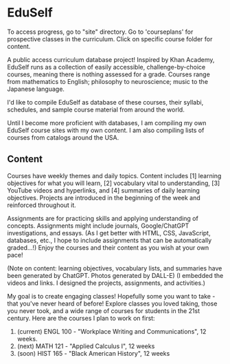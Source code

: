 # EduSelf
To access progress, go to "site" directory. Go to 'courseplans' for prospective classes in the curriculum. Click on specific course folder for content.

A public access curriculum database project! Inspired by Khan Academy, EduSelf runs as a collection of easily accessible, challenge-by-choice courses, meaning there is nothing assessed for a grade. Courses range from mathematics to English; philosophy to neuroscience; music to the Japanese language. 

I'd like to compile EduSelf as database of these courses, their syllabi, schedules, and sample course material from around the world.  

Until I become more proficient with databases, I am compiling my own EduSelf course sites with my own content. I am also compiling lists of courses from catalogs around the USA. 

## Content 
Courses have weekly themes and daily topics. Content includes [1] learning objectives for what you will learn, [2] vocabulary vital to understanding, [3] YouTube videos and hyperlinks, and [4] summaries of daily learning objectives. Projects are introduced in the beginning of the week and reinforced throughout it. 

Assignments are for practicing skills and applying understanding of concepts. Assignments might include journals, Google/ChatGPT investigations, and essays. (As I get better with HTML, CSS, JavaScript, databases, etc., I hope to include assignments that can be automatically graded...!) Enjoy the courses and their content as you wish at your own pace! 

(Note on content: learning objectives, vocabulary lists, and summaries have been generated by ChatGPT. Photos generated by DALL-E)
(I embedded the videos and links. I designed the projects, assignments, and activities.) 

My goal is to create engaging classes! Hopefully some you want to take - that you've never heard of before! Explore classes you loved taking, those you never took, and a wide range of courses for students in the 21st century. Here are the courses I plan to work on first:
1. (current) ENGL 100 - "Workplace Writing and Communications", 12 weeks.
2. (next) MATH 121 - "Applied Calculus I", 12 weeks
3. (soon) HIST 165 - "Black American History", 12 weeks
